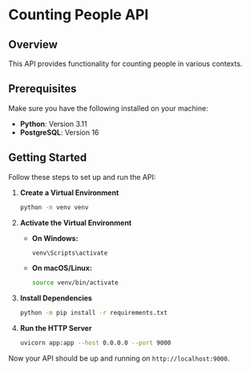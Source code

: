 # Counting People API

## Overview
This API provides functionality for counting people in various contexts.

## Prerequisites
Make sure you have the following installed on your machine:

- **Python**: Version 3.11
- **PostgreSQL**: Version 16

## Getting Started

Follow these steps to set up and run the API:

1. **Create a Virtual Environment**
   ```bash
   python -m venv venv
   ```

2. **Activate the Virtual Environment**
   - **On Windows:**
     ```bash
     venv\Scripts\activate
     ```
   - **On macOS/Linux:**
     ```bash
     source venv/bin/activate
     ```

3. **Install Dependencies**
   ```bash
   python -m pip install -r requirements.txt
   ```

4. **Run the HTTP Server**
   ```bash
   uvicorn app:app --host 0.0.0.0 --port 9000
   ```

Now your API should be up and running on `http://localhost:9000`.